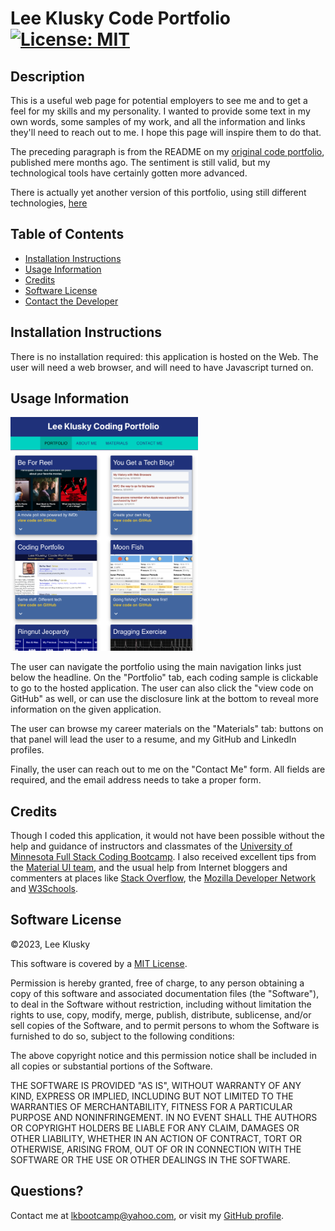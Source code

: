 # Lee Klusky Code Portfolio [![License: MIT](https://img.shields.io/badge/License-MIT-yellow.svg)](https://opensource.org/licenses/MIT)

## Description

This is a useful web page for potential employers to see me and to get a feel for my skills and my personality. I wanted to provide some text in my own words, some samples of my work, and all the information and links they'll need to reach out to me. I hope this page will inspire them to do that.

The preceding paragraph is from the README on my [original code portfolio](https://lkalliance.github.io/module-2-challenge/), published mere months ago. The sentiment is still valid, but my technological tools have certainly gotten more advanced.

There is actually yet another version of this portfolio, using still different technologies, [here](https://lee-k-coding-portfolio.herokuapp.com)

## Table of Contents

- [Installation Instructions](#installation-instructions)
- [Usage Information](#usage-information)
- [Credits](#credits)
- [Software License](#software-license)
- [Contact the Developer](#contact-the-developer)

## Installation Instructions

There is no installation required: this application is hosted on the Web. The user will need a web browser, and will need to have Javascript turned on.

## Usage Information

<img src="./public/images/coding-portfolio-screenshot.png" width="300" />

The user can navigate the portfolio using the main navigation links just below the headline. On the "Portfolio" tab, each coding sample is clickable to go to the hosted application. The user can also click the "view code on GitHub" as well, or can use the disclosure link at the bottom to reveal more information on the given application.

The user can browse my career materials on the "Materials" tab: buttons on that panel will lead the user to a resume, and my GitHub and LinkedIn profiles.

Finally, the user can reach out to me on the "Contact Me" form. All fields are required, and the email address needs to take a proper form.

## Credits

Though I coded this application, it would not have been possible without the help and guidance of instructors and classmates of the [University of Minnesota Full Stack Coding Bootcamp](https://bootcamp.umn.edu/coding/). I also received excellent tips from the [Material UI team](https://mui.com), and the usual help from Internet bloggers and commenters at places like [Stack Overflow](https://www.stackoverflow.com), the [Mozilla Developer Network](https://developer.mozilla.org) and [W3Schools](https://w3schools.com).

## Software License

©2023, Lee Klusky

This software is covered by a [MIT License](https://opensource.org/licenses/MIT).

Permission is hereby granted, free of charge, to any person obtaining a copy of this software and associated documentation files (the "Software"), to deal in the Software without restriction, including without limitation the rights to use, copy, modify, merge, publish, distribute, sublicense, and/or sell copies of the Software, and to permit persons to whom the Software is furnished to do so, subject to the following conditions:

The above copyright notice and this permission notice shall be included in all copies or substantial portions of the Software.

THE SOFTWARE IS PROVIDED "AS IS", WITHOUT WARRANTY OF ANY KIND, EXPRESS OR IMPLIED, INCLUDING BUT NOT LIMITED TO THE WARRANTIES OF MERCHANTABILITY, FITNESS FOR A PARTICULAR PURPOSE AND NONINFRINGEMENT. IN NO EVENT SHALL THE AUTHORS OR COPYRIGHT HOLDERS BE LIABLE FOR ANY CLAIM, DAMAGES OR OTHER LIABILITY, WHETHER IN AN ACTION OF CONTRACT, TORT OR OTHERWISE, ARISING FROM, OUT OF OR IN CONNECTION WITH THE SOFTWARE OR THE USE OR OTHER DEALINGS IN THE SOFTWARE.

## Questions?

Contact me at <a href="mailto:lkbootcamp@yahoo.com">lkbootcamp@yahoo.com</a>, or visit my [GitHub profile](https://www.github.com/lkalliance).
